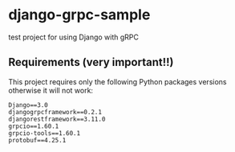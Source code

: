 # django-grpc-sample

test project for using Django with gRPC

## Requirements (very important!!)

This project requires only the following Python packages versions otherwise it will not work:

```plaintext
Django==3.0
djangogrpcframework==0.2.1
djangorestframework==3.11.0
grpcio==1.60.1
grpcio-tools==1.60.1
protobuf==4.25.1
```
